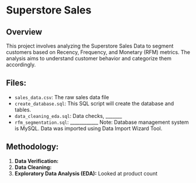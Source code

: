 # Superstore Sales

## Overview
This project involves analyzing the Superstore Sales Data to segment customers based on Recency, Frequency, and Monetary (RFM) metrics. The analysis aims to understand customer behavior and categorize them accordingly.

## Files:
- `sales_data.csv`: The raw sales data file
- `create_database.sql`: This SQL script will create the database and tables.
- `data_cleaning_eda.sql`: Data checks, _______
- `rfm_segmentation.sql`: ____________
Note: Database management system is MySQL. Data was imported using Data Import Wizard Tool.

## Methodology:
1. **Data Verification:**
2. **Data Cleaning:**
3. **Exploratory Data Analysis (EDA):** Looked at product count
